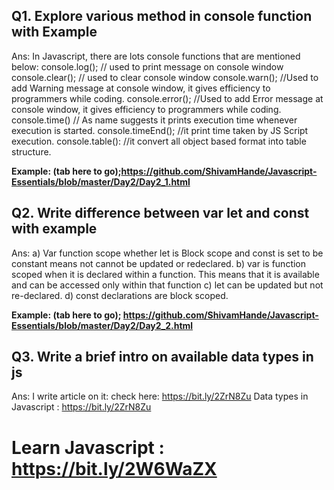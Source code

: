 
## Q1. Explore various method in console function with Example

Ans: In Javascript, there are lots console functions that are mentioned below:
console.log(); // used to print message on console window
console.clear(); // used to clear console window
console.warn();  //Used to add Warning message at console window, it gives efficiency to programmers while coding.
console.error(); //Used to add Error message at console window, it gives efficiency to programmers while coding.
console.time() // As name suggests it prints execution time whenever execution is started. 
console.timeEnd(); //it print  time taken by JS Script  execution. 
console.table(): //it convert all object based format into table structure.

**Example: (tab here to go);https://github.com/ShivamHande/Javascript-Essentials/blob/master/Day2/Day2_1.html** 


## Q2. Write difference between var let and const with example
Ans:  a) Var function scope whether let is Block scope and const is set to be constant means not cannot be updated or redeclared.
b) var is function scoped when it is declared within a function. This means that it is available and can be accessed only within that function 
c) let can be updated but not re-declared.
d) const declarations are block scoped.

**Example: (tab here to go); https://github.com/ShivamHande/Javascript-Essentials/blob/master/Day2/Day2_2.html** 

## Q3. Write a brief intro on available data types in js
Ans:  I write article on it: check here: https://bit.ly/2ZrN8Zu
Data types in Javascript : https://bit.ly/2ZrN8Zu

# Learn Javascript : https://bit.ly/2W6WaZX


 

 	

